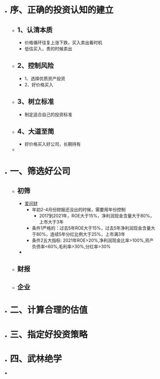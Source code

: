 - # 序、正确的投资认知的建立
	- ## 1、认清本质
		- 价格循环往复上涨下跌，买入卖出看时机
		- 低估买入，贵的时候卖出
	- ## 2、控制风险
		- 1、选择优质资产投资
		- 2、好价格买入
	- ## 3、树立标准
		- 制定适合自己的投资标准
	- ## 4、大道至简
		- 好价格买入好公司，长期持有
	-
- # 一、筛选好公司
	- ## 初筛
		- [爱问财](http://www.iwencai.com/stockpick?qs=return_stock)
			- 年初2-4月份财报还没出的时候，需要用年份控制
				- 2017到2021年，ROE大于15%，净利润现金含量大于80%，上市大于3年
			- 条件1严格的：过去5年ROE大于15%，过去5年净利润现金含量大于80%，连续5年分红比例大于25%，上市满3年
			- 条件2五大指标: 2021年ROE>20%,净利润现金比率>100%,资产负债率<60%,毛利率>30%,分红率>30%
		-
	- ## 财报
	- ## 企业
- # 二、计算合理的估值
- # 三、指定好投资策略
- # 四、武林绝学
-